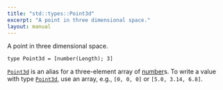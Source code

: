 ```yaml
---
title: "std::types::Point3d"
excerpt: "A point in three dimensional space."
layout: manual
---
```


A point in three dimensional space.

```kcl
type Point3d = [number(Length); 3]
```

[`Point3d`](/docs/kcl-std/types/std-types-Point3d) is an alias for a three-element array of [number](/docs/kcl-std/types/std-types-number)s. To write a value
with type [`Point3d`](/docs/kcl-std/types/std-types-Point3d), use an array, e.g., `[0, 0, 0]` or `[5.0, 3.14, 6.8]`.



